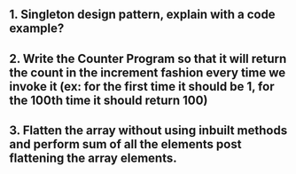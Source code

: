 ## 1. Singleton design pattern, explain with a code example?
## 2. Write the Counter Program so that it will return the count in the increment fashion every time we invoke it (ex: for the first time it should be 1, for the 100th time it should return 100)
## 3. Flatten the array without using inbuilt methods and perform sum of all the elements post flattening the array elements.